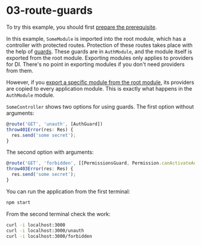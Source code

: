 # 03-route-guards

To try this example, you should first [prepare the prerequisite][1].

In this example, `SomeModule` is imported into the root module, which has a controller with protected routes. Protection of these routes takes place with the help of [guards][103]. These guards are in `AuthModule`, and the module itself is exported from the root module. Exporting modules only applies to providers for DI. There's no point in exporting modules if you don't need providers from them.

However, if you [export a specific module from the root module][102], its providers are copied to every application module. This is exactly what happens in the `AuthModule` module.

`SomeController` shows two options for using guards. The first option without arguments:

```ts
@route('GET', 'unauth', [AuthGuard])
throw401Error(res: Res) {
  res.send('some secret');
}
```

The second option with arguments:

```ts
@route('GET', 'forbidden', [[PermissionsGuard, Permission.canActivateAdministration]])
throw403Error(res: Res) {
  res.send('some secret');
}
```

You can run the application from the first terminal:

```bash
npm start
```

From the second terminal check the work:

```bash
curl -i localhost:3000
curl -i localhost:3000/unauth
curl -i localhost:3000/forbidden
```

[1]: /examples/prerequisite
[102]: /developer-guides/exports-and-imports#export-of-the-providers-from-the-root-module
[103]: /components-of-ditsmod-app/guards
